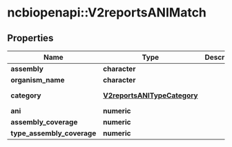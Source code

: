 # ncbiopenapi::V2reportsANIMatch


## Properties
Name | Type | Description | Notes
------------ | ------------- | ------------- | -------------
**assembly** | **character** |  | [optional] 
**organism_name** | **character** |  | [optional] 
**category** | [**V2reportsANITypeCategory**](v2reportsANITypeCategory.md) |  | [optional] [Enum: ] 
**ani** | **numeric** |  | [optional] 
**assembly_coverage** | **numeric** |  | [optional] 
**type_assembly_coverage** | **numeric** |  | [optional] 


